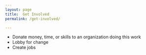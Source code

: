 ```yaml
---
layout: page
title:  Get Involved
permalink: /get-involved/

---
```


* Donate money, time, or skills to an organization doing this work
* Lobby for change
* Create jobs
